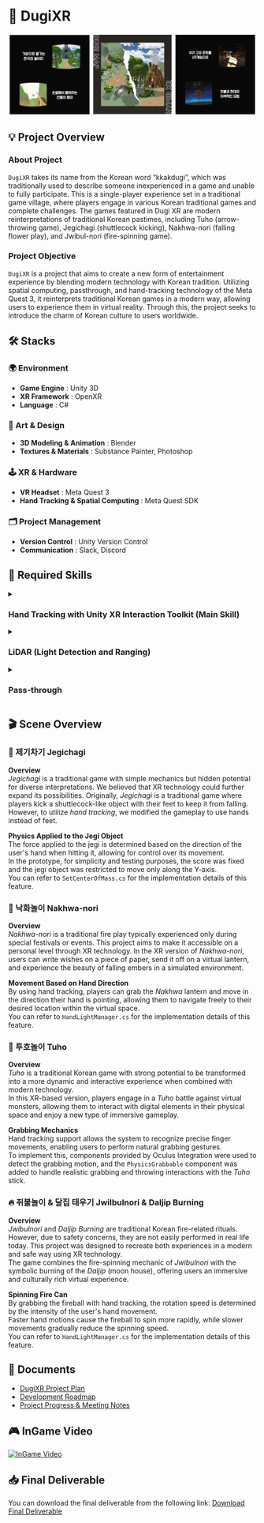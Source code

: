 # 🏹 DugiXR
![이미지 설명](./DugiXR_IMG/title.jpg)

## 💡 Project Overview
### About Project
`DugiXR` takes its name from the Korean word “kkakdugi”, which was traditionally used to describe someone inexperienced in a game and unable to fully participate. This is a single-player experience set in a traditional game village, where players engage in various Korean traditional games and complete challenges. The games featured in Dugi XR are modern reinterpretations of traditional Korean pastimes, including Tuho (arrow-throwing game), Jegichagi (shuttlecock kicking), Nakhwa-nori (falling flower play), and Jwibul-nori (fire-spinning game).
### Project Objective
`DugiXR` is a project that aims to create a new form of entertainment experience by blending modern technology with Korean tradition. Utilizing spatial computing, passthrough, and hand-tracking technology of the Meta Quest 3, it reinterprets traditional Korean games in a modern way, allowing users to experience them in virtual reality. Through this, the project seeks to introduce the charm of Korean culture to users worldwide.

## 🛠️ Stacks
### 🌍 Environment
- **Game Engine** : Unity 3D
- **XR Framework** : OpenXR
- **Language** : C#
### 🎨 Art & Design
- **3D Modeling & Animation** : Blender
- **Textures & Materials** : Substance Painter, Photoshop
### 🕹️ XR & Hardware
- **VR Headset** : Meta Quest 3
- **Hand Tracking & Spatial Computing** : Meta Quest SDK
### 🗂️ Project Management
- **Version Control** : Unity Version Control
- **Communication** : Slack, Discord

## 🎯 Required Skills
<details>
<summary><h3>Hand Tracking with Unity XR Interaction Toolkit (Main Skill)</h3></summary>
Unity XR Interaction Toolkit for hand tracking is a technology used in VR and AR projects to track and interact with the user's hands in real-time using Unity. This technology integrates with Unity's XR platform, allowing users to perform various interactions such as selecting, dragging, and dropping objects within a virtual environment using their hands. It provides the following features:

  - **Hand Tracking**: Accurately tracks the user's hands and reflects real-world hand movements within the virtual environment.  
  - **Interaction**: Enables users to touch, grab, and throw virtual objects using their hands for seamless interaction within the virtual environment.  
  - **Event System**: Executes game logic and processes interaction outcomes in response to user interactions.  
  - **Cross-Platform Support**: Provides compatibility with various VR and AR platforms, allowing use on multiple devices and headsets.  
  - **Customizable Features**: Offers extensibility, allowing developers to freely customize game logic and interaction styles.  
</details>

<details>
<summary><h3>LiDAR (Light Detection and Ranging)</h3></summary>

LiDAR is a technology that uses laser beams to measure the distance and shape of the surrounding environment. This technology plays a crucial role in augmented reality (AR) and virtual reality (VR) applications. It is primarily integrated into modern mobile devices and AR headsets, serving as a powerful tool for AR game developers.

**LiDAR can be integrated into AR games in the following ways:**

- **Environmental Awareness**: LiDAR can accurately measure the spatial structure of the surrounding environment. In AR games, it is used to recognize the player's real-world surroundings in real-time and reflect them in the game world.  
- **Obstacle Detection and Interaction**: LiDAR can precisely measure the distance to surrounding objects, making it useful for developing AR games where players interact with real-world objects. It allows players to avoid obstacles or collide virtual objects with real-world objects.  
- **Background and Environment Enhancement**: The data can be used to improve the visual quality of the surrounding environment. It can enhance the game's graphical effects or help integrate virtual characters more naturally with the real-world environment.  
</details>

<details>
<summary><h3>Pass-through</h3></summary>
Pass-through refers to enabling users to view their surrounding real-world environment through a device. It is mainly utilized in AR and VR headsets by using cameras to capture and display the real world. This technology can be integrated into games in the following ways:

  - **Real-World Integration**: Allows users to continuously see the real world. Virtual characters or objects can appear while the user views their surroundings.
  - **Enhanced Reality Experience**: Provides experiences such as allowing users to move to different locations within a physical space.  
  - **Interaction**: Enables users to interact with physical objects in their environment. Elements involving physical objects can be added to the gameplay.
  - **User Safety and Convenience**: Can include warning features to prevent users from colliding with real-world objects, or visually provide helpful information for user convenience.

**Test Video**:
<div>
      <a href="https://youtu.be/DoZBhQhffvk" target="_blank">
        <img src="https://img.youtube.com/vi/DoZBhQhffvk/0.jpg" alt="Demo Video Thumbnail" />
      </a>
    </div>
</details>

## 🎬 Scene Overview
### 🏸 제기차기 Jegichagi
**Overview**  
*Jegichagi* is a traditional game with simple mechanics but hidden potential for diverse interpretations. We believed that XR technology could further expand its possibilities. Originally, *Jegichagi* is a traditional game where players kick a shuttlecock-like object with their feet to keep it from falling. However, to utilize *hand tracking*, we modified the gameplay to use hands instead of feet.

**Physics Applied to the Jegi Object**  
The force applied to the jegi is determined based on the direction of the user's hand when hitting it, allowing for control over its movement.  
In the prototype, for simplicity and testing purposes, the score was fixed and the jegi object was restricted to move only along the Y-axis.  
You can refer to `SetCenterOfMass.cs` for the implementation details of this feature.

### 🏮 낙화놀이 Nakhwa-nori
**Overview**  
*Nakhwa-nori* is a traditional fire play typically experienced only during special festivals or events. This project aims to make it accessible on a personal level through XR technology. In the XR version of *Nakhwa-nori*, users can write wishes on a piece of paper, send it off on a virtual lantern, and experience the beauty of falling embers in a simulated environment.

**Movement Based on Hand Direction**  
By using hand tracking, players can grab the *Nakhwa* lantern and move in the direction their hand is pointing, allowing them to navigate freely to their desired location within the virtual space.  
You can refer to `HandLightManager.cs` for the implementation details of this feature.

### 🏹 투호놀이 Tuho
**Overview**  
*Tuho* is a traditional Korean game with strong potential to be transformed into a more dynamic and interactive experience when combined with modern technology.  
In this XR-based version, players engage in a *Tuho* battle against virtual monsters, allowing them to interact with digital elements in their physical space and enjoy a new type of immersive gameplay.

**Grabbing Mechanics**  
Hand tracking support allows the system to recognize precise finger movements, enabling users to perform natural grabbing gestures.  
To implement this, components provided by Oculus Integration were used to detect the grabbing motion, and the `PhysicsGrabbable` component was added to handle realistic grabbing and throwing interactions with the *Tuho* stick.

### 🔥 쥐불놀이 & 달집 태우기 Jwilbulnori & Daljip Burning
**Overview**  
*Jwibulnori* and *Daljip Burning* are traditional Korean fire-related rituals. However, due to safety concerns, they are not easily performed in real life today. This project was designed to recreate both experiences in a modern and safe way using XR technology.  
The game combines the fire-spinning mechanic of *Jwibulnori* with the symbolic burning of the *Daljip* (moon house), offering users an immersive and culturally rich virtual experience.

**Spinning Fire Can**  
By grabbing the fireball with hand tracking, the rotation speed is determined by the intensity of the user's hand movement.  
Faster hand motions cause the fireball to spin more rapidly, while slower movements gradually reduce the spinning speed.  
You can refer to `HandLightManager.cs` for the implementation details of this feature.



## 📄 Documents
- [DugiXR Project Plan](./DugiXR_PDF/DugiXR_프로젝트기획안-압축됨.pdf)
- [Development Roadmap](./DugiXR_PDF/다은_개발로드맵.pdf)
- [Project Progress & Meeting Notes](./DugiXR_PDF/DugiXR_진행과정.pdf)

## 🎮 InGame Video
[![InGame Video](https://img.youtube.com/vi/uoZCPzFqd20/0.jpg)](https://youtu.be/uoZCPzFqd20)

## 📥 Final Deliverable
You can download the final deliverable from the following link: [Download Final Deliverable](https://bit.ly/DugiXR)
